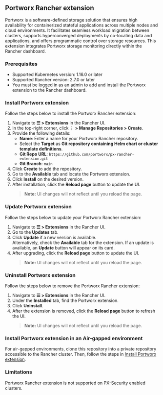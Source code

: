 ## Portworx Rancher extension
Portworx is a software-defined storage solution that ensures high availability for containerized stateful applications across multiple nodes and cloud environments. It facilitates seamless workload migration between clusters, supports hyperconverged deployments by co-locating data and applications, and offers programmatic control over storage resources.
This extension integrates Portworx storage monitoring directly within the Rancher dashboard.
### Prerequisites
- Supported Kubernetes version: 1.16.0 or later
- Supported Rancher version: 2.7.0 or later
- You must be logged in as an admin to add and install the Portworx extension to the Rancher dashboard.
### Install Portworx extension
Follow the steps below to install the Portworx Rancher extension:
1. Navigate to **☰ > Extensions** in the Rancher UI.
2. In the top-right corner, click **⋮ > Manage Repositories > Create**.
3. Provide the following details:
   - **Name**: Enter a name for your Portworx Rancher repository.
   - Select the **Target** as **Git repository containing Helm chart or cluster template definitions**.
   - **Git Repo URL**: `https://github.com/portworx/px-rancher-extension.git`
   - **Git Branch**: `main`
4. Click **Create** to add the repository.
5. Go to the **Available** tab and locate the Portworx extension.
6. Click **Install** on the desired version.
7. After installation, click the **Reload page** button to update the UI.  
   > **Note:** UI changes will not reflect until you reload the page.
### Update Portworx extension
Follow the steps below to update your Portworx Rancher extension:
1. Navigate to **☰ > Extensions** in the Rancher UI.
2. Go to the **Updates** tab.
3. Click **Update** if a new version is available.  
   Alternatively, check the **Available** tab for the extension. If an update is available, an **Update** button will appear on its card.
4. After upgrading, click the **Reload page** button to update the UI.  
   > **Note:** UI changes will not reflect until you reload the page.
### Uninstall Portworx extension
Follow the steps below to remove the Portworx Rancher extension:
1. Navigate to **☰ > Extensions** in the Rancher UI.
2. Under the **Installed** tab, find the Portworx extension.
3. Click **Uninstall**.
4. After the extension is removed, click the **Reload page** button to refresh the UI.
   > **Note:** UI changes will not reflect until you reload the page.
### Install Portworx extension in an Air-gapped environment
For air-gapped environments, clone this repository into a private repository accessible to the Rancher cluster. Then, follow the steps in [Install Portworx extension](#install-portworx-extension).
### Limitations
Portworx Rancher extension is not supported on PX-Security enabled clusters.